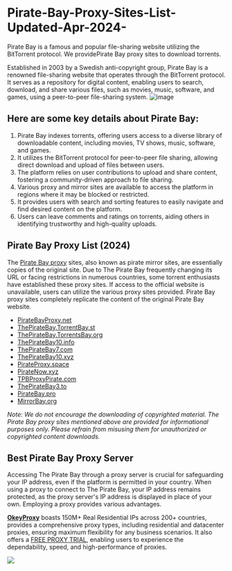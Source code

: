 # Pirate-Bay-Proxy-Sites-List-Updated-Apr-2024-
Pirate Bay is a famous and popular file-sharing website utilizing the BitTorrent protocol. We providePirate Bay proxy sites to download torrents.

Established in 2003 by a Swedish anti-copyright group, Pirate Bay is a renowned file-sharing website that operates through the BitTorrent protocol. It serves as a repository for digital content, enabling users to search, download, and share various files, such as movies, music, software, and games, using a peer-to-peer file-sharing system.
![image](https://github.com/okeyproxy2/Pirate-Bay-Proxy-Sites-List-Updated-Apr-2024-/assets/155126786/b488815f-c007-4a14-9f00-7b60c505fbe1)


## Here are some key details about Pirate Bay:

1. Pirate Bay indexes torrents, offering users access to a diverse library of downloadable content, including movies, TV shows, music, software, and games.
2. It utilizes the BitTorrent protocol for peer-to-peer file sharing, allowing direct download and upload of files between users.
3. The platform relies on user contributions to upload and share content, fostering a community-driven approach to file sharing.
4. Various proxy and mirror sites are available to access the platform in regions where it may be blocked or restricted.
5. It provides users with search and sorting features to easily navigate and find desired content on the platform.
6. Users can leave comments and ratings on torrents, aiding others in identifying trustworthy and high-quality uploads.

## Pirate Bay Proxy List (2024)

The [Pirate Bay proxy](https://www.okeyproxy.com/proxy/pirate-bay-proxy-sites-list-unblock-its-torrent/) sites, also known as pirate mirror sites, are essentially copies of the original site. Due to The Pirate Bay frequently changing its URL or facing restrictions in numerous countries, some torrent enthusiasts have established these proxy sites. If access to the official website is unavailable, users can utilize the various proxy sites provided. Pirate Bay proxy sites completely replicate the content of the original Pirate Bay website.

- [PirateBayProxy.net](https://piratebayproxy.net/)
- [ThePirateBay.TorrentBay.st](https://thepiratebay.torrentbay.st/)
- [ThePirateBay.TorrentsBay.org](https://thepiratebay.torrentsbay.org/)
- [ThePirateBay10.info](https://thepiratebay10.info/)
- [ThePirateBay7.com](https://thepiratebay7.com/)
- [ThePirateBay10.xyz](https://thepiratebay10.xyz/)
- [PirateProxy.space](https://www.pirateproxy.space/)
- [PirateNow.xyz](https://piratenow.xyz)
- [TPBProxyPirate.com](https://www.tpbproxypirate.com/)
- [ThePirateBay3.to](https://www2.thepiratebay3.to/)
- [PirateBay.pro](https://piratebay.pro/)
- [MirrorBay.org](https://mirrorbay.org/)

*Note: We do not encourage the downloading of copyrighted material. The Pirate Bay proxy sites mentioned above are provided for informational purposes only. Please refrain from misusing them for unauthorized or copyrighted content downloads.*

## Best Pirate Bay Proxy Server

Accessing The Pirate Bay through a proxy server is crucial for safeguarding your IP address, even if the platform is permitted in your country. When using a proxy to connect to The Pirate Bay, your IP address remains protected, as the proxy server's IP address is displayed in place of your own. Employing a proxy provides various advantages. 

[**OkeyProxy**](https://www.okeyproxy.com/en?link=b63b57) boasts 150M+ Real Residential IPs across 200+ countries, provides a comprehensive proxy types, including residential and datacenter proxies, ensuring maximum flexibility for any business scenarios. It also offers a [FREE PROXY TRIAL](https://www.okeyproxy.com/proxy/?link=b63b57), enabling users to experience the dependability, speed, and high-performance of proxies.

[![](https://github.com/okeyproxy2/Pirate-Bay-Proxy-Sites-List-Updated-Apr-2024-/assets/155126786/7601f5b2-cb9d-4d2c-a149-f3eefe5b2e19)](https://www.okeyproxy.com/en/residential-proxies?link=b63b57)


